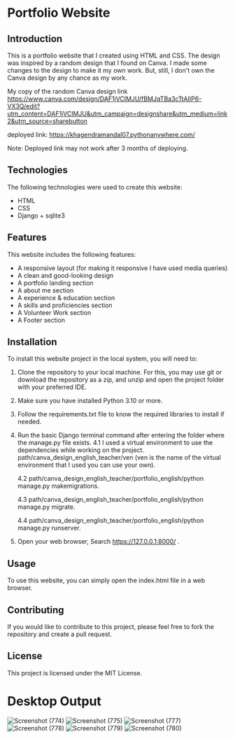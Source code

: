 # Portfolio Website

## Introduction

This is a portfolio website that I created using HTML and CSS. 
The design was inspired by a random design that I found on Canva.
I made some changes to the design to make it my own work.
But, still, I don't own the Canva design by any chance as my work.

My copy of the random Canva design link https://www.canva.com/design/DAF1jVClMJU/fBMJqTBa3cTtAIIP6-VX3Q/edit?utm_content=DAF1jVClMJU&utm_campaign=designshare&utm_medium=link2&utm_source=sharebutton

deployed link: https://khagendramandal07.pythonanywhere.com/

Note: Deployed link may not work after 3 months of deploying.

## Technologies

The following technologies were used to create this website:

* HTML
* CSS
* Django + sqlite3

## Features

This website includes the following features:

* A responsive layout (for making it responsive I have used media queries)
* A clean and good-looking design
* A portfolio landing section
* A about me section
* A experience & education section
* A skills and proficiencies section
* A Volunteer Work section
* A Footer section


## Installation

To install this website project in the local system, you will need to:

1. Clone the repository to your local machine. For this, you may use git or download the repository as a zip, 
   and unzip and open the project folder with your preferred IDE.
2. Make sure you have installed Python 3.10 or more.
3. Follow the requirements.txt file to know the required libraries to install if needed.
4. Run the basic Django terminal command after entering the folder where the manage.py file exists.
   4.1 I used a virtual environment to use the dependencies while working on the project. path/canva_design_english_teacher/ven (ven is the name of the virtual environment that I used you can use your own).

   4.2 path/canva_design_english_teacher/portfolio_english/python manage.py makemigrations.

   4.3 path/canva_design_english_teacher/portfolio_english/python manage.py migrate.

   4.4 path/canva_design_english_teacher/portfolio_english/python manage.py runserver.

5. Open your web browser, Search https://127.0.0.1:8000/ .

## Usage
To use this website, you can simply open the index.html file in a web browser.


## Contributing
If you would like to contribute to this project, please feel free to fork the repository and create a pull request.

## License

This project is licensed under the MIT License.


# Desktop Output
![Screenshot (774)](https://github.com/kumarkhagendra909/canva_design_english_teacher/assets/57476268/c6a0921a-722c-4549-b11a-a60b57832098)
![Screenshot (775)](https://github.com/kumarkhagendra909/canva_design_english_teacher/assets/57476268/df63efd3-d7e1-4161-9617-72bfca3ab9da)
![Screenshot (777)](https://github.com/kumarkhagendra909/canva_design_english_teacher/assets/57476268/89b62551-f277-4fc0-b73f-3c3d54ab4ee9)
![Screenshot (778)](https://github.com/kumarkhagendra909/canva_design_english_teacher/assets/57476268/4f587ba9-4378-40a4-9728-ed6c0cea6ed2)
![Screenshot (779)](https://github.com/kumarkhagendra909/canva_design_english_teacher/assets/57476268/55d93819-1dc7-4dd6-883b-36edcebe9c16)
![Screenshot (780)](https://github.com/kumarkhagendra909/canva_design_english_teacher/assets/57476268/d69c55f7-273f-4802-aee0-ddee7410a4da)
